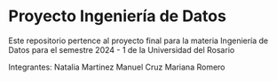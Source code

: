# Proyecto Ingeniería de Datos
Este repositorio pertence al proyecto final para la materia Ingeniería de Datos para el semestre 2024 - 1 de la Universidad del Rosario

Integrantes:
Natalia Martinez
Manuel Cruz
Mariana Romero
